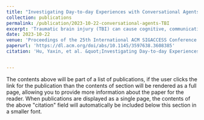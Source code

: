 ```yaml
---
title: "Investigating Day-to-day Experiences with Conversational Agents by Users with Traumatic Brain Injury"
collection: publications
permalink: /publication/2023-10-22-conversational-agents-TBI
excerpt: 'Traumatic brain injury (TBI) can cause cognitive, communication, and psychological challenges that profoundly limit independence in everyday life. Conversational Agents (CAs) can provide individuals with TBI with cognitive and communication support, although little is known about how they make use of CAs to address injury-related needs. In this study, we gave nine adults with TBI an at-home CA for four weeks to investigate use patterns, challenges, and design requirements, focusing particularly on injury-related use. The findings revealed significant gaps between the current capabilities of CAs and accessibility challenges faced by TBI users. We also identified 14 TBI-related activities that participants engaged in with CAs. We categorized those activities into four groups: mental health, cognitive activities, healthcare and rehabilitation, and routine activities. Design implications focus on accessibility improvements and functional designs of CAs that can better support the day-to-day needs of people with TBI.'
date: 2023-10-22
venue: 'Proceedings of the 25th International ACM SIGACCESS Conference on Computers and Accessibility'
paperurl: 'https://dl.acm.org/doi/abs/10.1145/3597638.3608385'
citation: 'Hu, Yaxin, et al. &quot;Investigating Day-to-day Experiences with Conversational Agents by Users with Traumatic Brain Injury.&quot; <i>Proceedings of the 25th International ACM SIGACCESS Conference on Computers and Accessibility<i>. 2023.'


---
```


The contents above will be part of a list of publications, if the user clicks the link for the publication than the contents of section will be rendered as a full page, allowing you to provide more information about the paper for the reader. When publications are displayed as a single page, the contents of the above "citation" field will automatically be included below this section in a smaller font.
